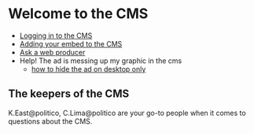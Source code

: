 # Welcome to the CMS

* [Logging in to the CMS](getting-set-up-in-the-cms.md)
* [Adding your embed to the CMS](plugging-your-embed-into-the-cms.md)
* [Ask a web producer](ask-a-web-producer.md)
* Help! The ad is messing up my graphic in the cms
  * [how to hide the ad on desktop only](hide-the-cube-ad-on-desktop.md)

## The keepers of the CMS

K.East@politico, C.Lima@politico are your go-to people when it comes to questions about the CMS.

